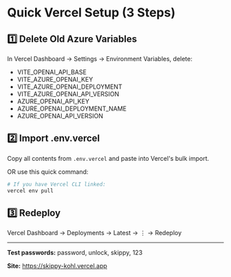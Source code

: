 # Quick Vercel Setup (3 Steps)

## 1️⃣ Delete Old Azure Variables

In Vercel Dashboard → Settings → Environment Variables, delete:

- VITE_OPENAI_API_BASE
- VITE_AZURE_OPENAI_KEY
- VITE_AZURE_OPENAI_DEPLOYMENT
- VITE_AZURE_OPENAI_API_VERSION
- AZURE_OPENAI_API_KEY
- AZURE_OPENAI_DEPLOYMENT_NAME
- AZURE_OPENAI_API_VERSION

## 2️⃣ Import .env.vercel

Copy all contents from `.env.vercel` and paste into Vercel's bulk import.

OR use this quick command:

```powershell
# If you have Vercel CLI linked:
vercel env pull
```

## 3️⃣ Redeploy

Vercel Dashboard → Deployments → Latest → ⋮ → Redeploy

---

**Test passwords:** password, unlock, skippy, 123

**Site:** https://skippy-kohl.vercel.app
